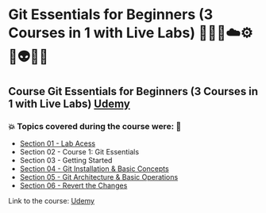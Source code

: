 # Git Essentials for Beginners (3 Courses in 1 with Live Labs) 👩🏻‍💻☁️⚙️🤖👽🎲💾
## Course Git Essentials for Beginners (3 Courses in 1 with Live Labs) [Udemy](https://www.udemy.com/course/mastering-git-for-beginners-and-experts/)
### 💥 Topics covered during the course were: 🚀
- [Section 01 - Lab Acess](https://github.com/romulovieira777/Git_Essentials_For_Beginners_3_Courses_In_1_With_Live_Labs/tree/main/Section_01_Lab_Acess)
- Section 02 - Course 1: Git Essentials
- Section 03 - Getting Started
- [Section 04 - Git Installation & Basic Concepts](https://github.com/romulovieira777/Git_Essentials_For_Beginners_3_Courses_In_1_With_Live_Labs/tree/main/Section_04_Git_Installation_%26_Basic_Concepts)
- [Section 05 - Git Architecture & Basic Operations](https://github.com/romulovieira777/Git_Essentials_For_Beginners_3_Courses_In_1_With_Live_Labs/tree/main/Section_05_Git_Architecture_Basic_Operations)
- [Section 06 - Revert the Changes]()

Link to the course: [Udemy](https://www.udemy.com/course/mastering-git-for-beginners-and-experts/)
